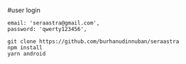 #user login

```
email: 'seraastra@gmail.com',
password: 'qwerty123456',
```

```
git clone https://github.com/burhanudinnuban/seraastra
npm install
yarn android
```
